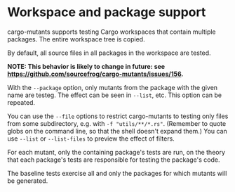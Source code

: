 # Workspace and package support

cargo-mutants supports testing Cargo workspaces that contain multiple packages. The entire workspace tree is copied.

By default, all source files in all packages in the workspace are tested.

**NOTE: This behavior is likely to change in future: see <https://github.com/sourcefrog/cargo-mutants/issues/156>.**

With the `--package` option, only mutants from the package with the given name are testeg. The effect can be seen in `--list`, etc. This option can be repeated.

You can use the `--file` options to restrict cargo-mutants to testing only files
from some subdirectory, e.g. with `-f "utils/**/*.rs"`. (Remember to quote globs
on the command line, so that the shell doesn't expand them.) You can use `--list` or
`--list-files` to preview the effect of filters.

For each mutant, only the containing package's tests are run, on the theory that
each package's tests are responsible for testing the package's code.

The baseline tests exercise all and only the packages for which mutants will
be generated.
